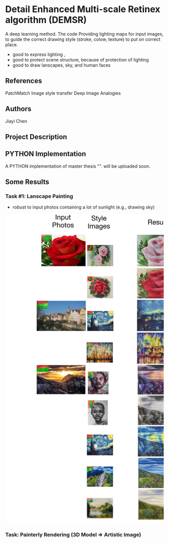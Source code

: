 # Detail Enhanced Multi-scale Retinex algorithm (DEMSR)

A deep learning method.
The code Providing lighting maps for input images, to guide the correct drawing style (stroke, colow, texture) to put on correct place.


* good to express lighting , 
* good to protect scene structure, because of protection of lighting
* good to draw lanscapes, sky, and human faces

## References

PatchMatch
Image style transfer
Deep Image Analogies


## Authors

Jiayi Chen

## Project Description



## PYTHON Implementation

A PYTHON implementation of master thesis "". will be uploaded soon.


## Some Results

### Task #1: Lanscape Painting

* robust to input photos containing a lot of sunlight (e.g., drawing sky)

![image](https://github.com/jia-yi-chen/Deep-Semantic-Matching/blob/master/results/1.jpg)


### Task: Painterly Rendering (3D Model => Artistic Image)
